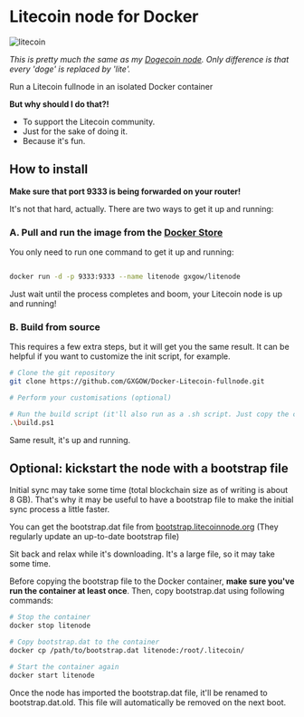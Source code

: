# Litecoin node for Docker

![litecoin](https://litecoin.org/img/litecoin.svg)

*This is pretty much the same as my [Dogecoin node](https://github.com/GXGOW/Docker-Dogecoin-fullnode). Only difference is that every 'doge' is replaced by 'lite'.*

Run a Litecoin fullnode in an isolated Docker container

**But why should I do that?!**

* To support the Litecoin community.
* Just for the sake of doing it.
* Because it's fun.

## How to install

**Make sure that port 9333 is being forwarded on your router!**

It's not that hard, actually. There are two ways to get it up and running:

### A. Pull and run the image from the [Docker Store](https://store.docker.com/community/images/gxgow/litenode)

You only need to run one command to get it up and running:

```bash

docker run -d -p 9333:9333 --name litenode gxgow/litenode

```

Just wait until the process completes and boom, your Litecoin node is up and running!

### B. Build from source

This requires a few extra steps, but it will get you the same result. It can be helpful if you want to customize the init script, for example.

```bash
# Clone the git repository
git clone https://github.com/GXGOW/Docker-Litecoin-fullnode.git

# Perform your customisations (optional)

# Run the build script (it'll also run as a .sh script. Just copy the contents or change the file extension.)
.\build.ps1
```

Same result, it's up and running.

## Optional: kickstart the node with a bootstrap file

Initial sync may take some time (total blockchain size as of writing is about 8 GB). That's why it may be useful to have a bootstrap file to make the initial sync process a little faster.

You can get the bootstrap.dat file from [bootstrap.litecoinnode.org](http://bootstrap.litecoinnode.org/) (They regularly update an up-to-date bootstrap file)

Sit back and relax while it's downloading. It's a large file, so it may take some time.

Before copying the bootstrap file to the Docker container, **make sure you've run the container at least once**. Then, copy bootstrap.dat using following commands:

```bash
# Stop the container
docker stop litenode

# Copy bootstrap.dat to the container
docker cp /path/to/bootstrap.dat litenode:/root/.litecoin/

# Start the container again
docker start litenode
```

Once the node has imported the bootstrap.dat file, it'll be renamed to bootstrap.dat.old. This file will automatically be removed on the next boot.